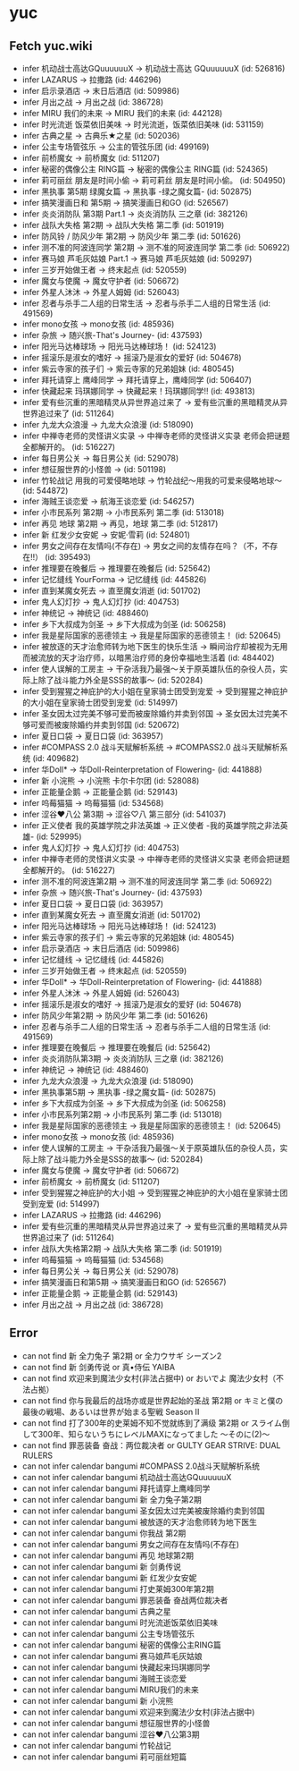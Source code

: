# yuc
## Fetch yuc.wiki
- infer 机动战士高达GQuuuuuuX -> 机动战士高达 GQuuuuuuX (id: 526816)
- infer LAZARUS -> 拉撒路 (id: 446296)
- infer 启示录酒店 -> 末日后酒店 (id: 509986)
- infer 月出之战 -> 月出之战 (id: 386728)
- infer MIRU 我们的未来 -> MIRU 我们的未来 (id: 442128)
- infer 时光流逝 饭菜依旧美味 -> 时光流逝，饭菜依旧美味 (id: 531159)
- infer 古典之星 -> 古典乐★之星 (id: 502036)
- infer 公主专场管弦乐 -> 公主的管弦乐团 (id: 499169)
- infer 前桥魔女 -> 前桥魔女 (id: 511207)
- infer 秘密的偶像公主 RING篇 -> 秘密的偶像公主 RING篇 (id: 524365)
- infer 莉可丽丝 朋友是时间小偷 -> 莉可莉丝 朋友是时间小偷。 (id: 504950)
- infer 黑执事 第5期 绿魔女篇 -> 黑执事 -绿之魔女篇- (id: 502875)
- infer 搞笑漫画日和 第5期 -> 搞笑漫画日和GO (id: 526567)
- infer 炎炎消防队 第3期 Part.1 -> 炎炎消防队 三之章 (id: 382126)
- infer 战队大失格 第2期 -> 战队大失格 第二季 (id: 501919)
- infer 防风铃 / 防风少年 第2期 -> 防风少年 第二季 (id: 501626)
- infer 测不准的阿波连同学 第2期 -> 测不准的阿波连同学 第二季 (id: 506922)
- infer 赛马娘 芦毛灰姑娘 Part.1 -> 赛马娘 芦毛灰姑娘 (id: 509297)
- infer 三岁开始做王者 -> 终末起点 (id: 520559)
- infer 魔女与使魔 -> 魔女守护者 (id: 506672)
- infer 外星人沐沐 -> 外星人姆姆 (id: 526043)
- infer 忍者与杀手二人组的日常生活 -> 忍者与杀手二人组的日常生活 (id: 491569)
- infer mono女孩 -> mono女孩 (id: 485936)
- infer 杂旅 -> 随兴旅-That's Journey- (id: 437593)
- infer 阳光马达棒球场 -> 阳光马达棒球场！ (id: 524123)
- infer 摇滚乐是淑女的嗜好 -> 摇滚乃是淑女的爱好 (id: 504678)
- infer 紫云寺家的孩子们 -> 紫云寺家的兄弟姐妹 (id: 480545)
- infer 拜托请穿上 鹰峰同学 -> 拜托请穿上，鹰峰同学 (id: 506407)
- infer 快藏起来 玛琪娜同学 -> 快藏起来！玛琪娜同学!! (id: 493813)
- infer 爱有些沉重的黑暗精灵从异世界追过来了 -> 爱有些沉重的黑暗精灵从异世界追过来了 (id: 511264)
- infer 九龙大众浪漫 -> 九龙大众浪漫 (id: 518090)
- infer 中禅寺老师的灵怪讲义实录 -> 中禅寺老师的灵怪讲义实录 老师会把谜题全都解开的。 (id: 516227)
- infer 每日男公关 -> 每日男公关 (id: 529078)
- infer 想征服世界的小怪兽 ->  (id: 501198)
- infer 竹轮战记 用我的可爱侵略地球 -> 竹轮战纪～用我的可爱来侵略地球～ (id: 544872)
- infer 海贼王谈恋爱 -> 航海王谈恋爱 (id: 546257)
- infer 小市民系列 第2期 -> 小市民系列 第二季 (id: 513018)
- infer 再见 地球 第2期 -> 再见，地球 第二季 (id: 512817)
- infer 新 红发少女安妮 -> 安妮·雪莉 (id: 524801)
- infer 男女之间存在友情吗(不存在) -> 男女之间的友情存在吗？（不，不存在!!） (id: 395493)
- infer 推理要在晚餐后 -> 推理要在晚餐后 (id: 525642)
- infer 记忆缝线 YourForma -> 记忆缝线 (id: 445826)
- infer 直到某魔女死去 -> 直至魔女消逝 (id: 501702)
- infer 鬼人幻灯抄 -> 鬼人幻灯抄 (id: 404753)
- infer 神统记 -> 神统记 (id: 488460)
- infer 乡下大叔成为剑圣 -> 乡下大叔成为剑圣 (id: 506258)
- infer 我是星际国家的恶德领主 -> 我是星际国家的恶德领主！ (id: 520645)
- infer 被放逐的天才治愈师转为地下医生的快乐生活 -> 瞬间治疗却被视为无用而被流放的天才治疗师，以暗黑治疗师的身份幸福地生活着 (id: 484402)
- infer 使人误解的工房主 -> 干杂活我乃最强～关于原英雄队伍的杂役人员，实际上除了战斗能力外全是SSS的故事～ (id: 520284)
- infer 受到猩猩之神庇护的大小姐在皇家骑士团受到宠爱 -> 受到猩猩之神庇护的大小姐在皇家骑士团受到宠爱 (id: 514997)
- infer 圣女因太过完美不够可爱而被废除婚约并卖到邻国 -> 圣女因太过完美不够可爱而被废除婚约并卖到邻国 (id: 520672)
- infer 夏日口袋 -> 夏日口袋 (id: 363957)
- infer #COMPASS 2.0 战斗天赋解析系统 -> #COMPASS2.0 战斗天赋解析系统 (id: 409682)
- infer 华Doll* -> 华Doll-Reinterpretation of Flowering- (id: 441888)
- infer 新 小浣熊 -> 小浣熊 卡尔卡尔团 (id: 528088)
- infer 正能量企鹅 -> 正能量企鹅 (id: 529143)
- infer 呜莓猫猫 -> 呜莓猫猫 (id: 534568)
- infer 涩谷♥八公 第3期 -> 涩谷♡八 第三部分 (id: 541037)
- infer 正义使者 我的英雄学院之非法英雄 -> 正义使者 -我的英雄学院之非法英雄- (id: 529995)
- infer 鬼人幻灯抄 -> 鬼人幻灯抄 (id: 404753)
- infer 中禅寺老师的灵怪讲义实录 -> 中禅寺老师的灵怪讲义实录 老师会把谜题全都解开的。 (id: 516227)
- infer 测不准的阿波连第2期 -> 测不准的阿波连同学 第二季 (id: 506922)
- infer 杂旅 -> 随兴旅-That's Journey- (id: 437593)
- infer 夏日口袋 -> 夏日口袋 (id: 363957)
- infer 直到某魔女死去 -> 直至魔女消逝 (id: 501702)
- infer 阳光马达棒球场 -> 阳光马达棒球场！ (id: 524123)
- infer 紫云寺家的孩子们 -> 紫云寺家的兄弟姐妹 (id: 480545)
- infer 启示录酒店 -> 末日后酒店 (id: 509986)
- infer 记忆缝线 -> 记忆缝线 (id: 445826)
- infer 三岁开始做王者 -> 终末起点 (id: 520559)
- infer 华Doll* -> 华Doll-Reinterpretation of Flowering- (id: 441888)
- infer 外星人沐沐 -> 外星人姆姆 (id: 526043)
- infer 摇滚乐是淑女的嗜好 -> 摇滚乃是淑女的爱好 (id: 504678)
- infer 防风少年第2期 -> 防风少年 第二季 (id: 501626)
- infer 忍者与杀手二人组的日常生活 -> 忍者与杀手二人组的日常生活 (id: 491569)
- infer 推理要在晚餐后 -> 推理要在晚餐后 (id: 525642)
- infer 炎炎消防队第3期 -> 炎炎消防队 三之章 (id: 382126)
- infer 神统记 -> 神统记 (id: 488460)
- infer 九龙大众浪漫 -> 九龙大众浪漫 (id: 518090)
- infer 黑执事第5期 -> 黑执事 -绿之魔女篇- (id: 502875)
- infer 乡下大叔成为剑圣 -> 乡下大叔成为剑圣 (id: 506258)
- infer 小市民系列第2期 -> 小市民系列 第二季 (id: 513018)
- infer 我是星际国家的恶德领主 -> 我是星际国家的恶德领主！ (id: 520645)
- infer mono女孩 -> mono女孩 (id: 485936)
- infer 使人误解的工房主 -> 干杂活我乃最强～关于原英雄队伍的杂役人员，实际上除了战斗能力外全是SSS的故事～ (id: 520284)
- infer 魔女与使魔 -> 魔女守护者 (id: 506672)
- infer 前桥魔女 -> 前桥魔女 (id: 511207)
- infer 受到猩猩之神庇护的大小姐 -> 受到猩猩之神庇护的大小姐在皇家骑士团受到宠爱 (id: 514997)
- infer LAZARUS -> 拉撒路 (id: 446296)
- infer 爱有些沉重的黑暗精灵从异世界追过来了 -> 爱有些沉重的黑暗精灵从异世界追过来了 (id: 511264)
- infer 战队大失格第2期 -> 战队大失格 第二季 (id: 501919)
- infer 呜莓猫猫 -> 呜莓猫猫 (id: 534568)
- infer 每日男公关 -> 每日男公关 (id: 529078)
- infer 搞笑漫画日和第5期 -> 搞笑漫画日和GO (id: 526567)
- infer 正能量企鹅 -> 正能量企鹅 (id: 529143)
- infer 月出之战 -> 月出之战 (id: 386728)
## Error
- can not find 新 全力兔子 第2期 or 全力ウサギ シーズン2
- can not find 新 剑勇传说 or 真•侍伝 YAIBA
- can not find 欢迎来到魔法少女村(非法占据中) or おいでよ 魔法少女村（不法占拠）
- can not find 你与我最后的战场亦或是世界起始的圣战 第2期 or キミと僕の最後の戦場、あるいは世界が始まる聖戦 Season II
- can not find 打了300年的史莱姆不知不觉就练到了满级 第2期 or スライム倒して300年、知らないうちにレベルMAXになってました 〜そのに(2)〜
- can not find 罪恶装备 奋战：两位裁决者 or GULTY GEAR STRIVE: DUAL RULERS
- can not infer calendar bangumi #COMPASS 2.0战斗天赋解析系统
- can not infer calendar bangumi 机动战士高达GQuuuuuuX
- can not infer calendar bangumi 拜托请穿上鹰峰同学
- can not infer calendar bangumi 新 全力兔子第2期
- can not infer calendar bangumi 圣女因太过完美被废除婚约卖到邻国
- can not infer calendar bangumi 被放逐的天才治愈师转为地下医生
- can not infer calendar bangumi 你我战 第2期
- can not infer calendar bangumi 男女之间存在友情吗(不存在)
- can not infer calendar bangumi 再见 地球第2期
- can not infer calendar bangumi 新 剑勇传说
- can not infer calendar bangumi 新 红发少女安妮
- can not infer calendar bangumi 打史莱姆300年第2期
- can not infer calendar bangumi 罪恶装备 奋战两位裁决者
- can not infer calendar bangumi 古典之星
- can not infer calendar bangumi 时光流逝饭菜依旧美味
- can not infer calendar bangumi 公主专场管弦乐
- can not infer calendar bangumi 秘密的偶像公主RING篇
- can not infer calendar bangumi 赛马娘芦毛灰姑娘
- can not infer calendar bangumi 快藏起来玛琪娜同学
- can not infer calendar bangumi 海贼王谈恋爱
- can not infer calendar bangumi MIRU我们的未来
- can not infer calendar bangumi 新 小浣熊
- can not infer calendar bangumi 欢迎来到魔法少女村(非法占据中)
- can not infer calendar bangumi 想征服世界的小怪兽
- can not infer calendar bangumi 涩谷♥八公第3期
- can not infer calendar bangumi 竹轮战记
- can not infer calendar bangumi 莉可丽丝短篇
